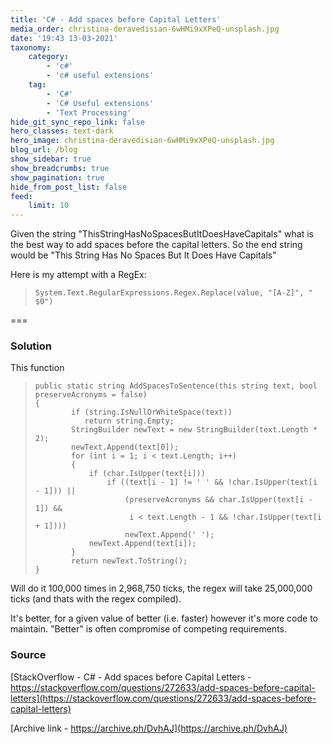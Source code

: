 ```yaml
---
title: 'C# - Add spaces before Capital Letters'
media_order: christina-deravedisian-6wHMi9xXPeQ-unsplash.jpg
date: '19:43 13-03-2021'
taxonomy:
    category:
        - 'c#'
        - 'c# useful extensions'
    tag:
        - 'C#'
        - 'C# Useful extensions'
        - 'Text Processing'
hide_git_sync_repo_link: false
hero_classes: text-dark
hero_image: christina-deravedisian-6wHMi9xXPeQ-unsplash.jpg
blog_url: /blog
show_sidebar: true
show_breadcrumbs: true
show_pagination: true
hide_from_post_list: false
feed:
    limit: 10
---
```


Given the string "ThisStringHasNoSpacesButItDoesHaveCapitals" what is the best way to add spaces before the capital letters. So the end string would be "This String Has No Spaces But It Does Have Capitals"

Here is my attempt with a RegEx:

>     System.Text.RegularExpressions.Regex.Replace(value, "[A-Z]", " $0")

===

### Solution

This function

>     public static string AddSpacesToSentence(this string text, bool preserveAcronyms = false)
>     {
>             if (string.IsNullOrWhiteSpace(text))
>                return string.Empty;
>             StringBuilder newText = new StringBuilder(text.Length * 2);
>             newText.Append(text[0]);
>             for (int i = 1; i < text.Length; i++)
>             {
>                 if (char.IsUpper(text[i]))
>                     if ((text[i - 1] != ' ' && !char.IsUpper(text[i - 1])) ||
>                         (preserveAcronyms && char.IsUpper(text[i - 1]) && 
>                          i < text.Length - 1 && !char.IsUpper(text[i + 1])))
>                         newText.Append(' ');
>                 newText.Append(text[i]);
>             }
>             return newText.ToString();
>     }
     

Will do it 100,000 times in 2,968,750 ticks, the regex will take 25,000,000 ticks (and thats with the regex compiled).

It's better, for a given value of better (i.e. faster) however it's more code to maintain. "Better" is often compromise of competing requirements.

### Source
[StackOverflow - C# - Add spaces before Capital Letters - https://stackoverflow.com/questions/272633/add-spaces-before-capital-letters](https://stackoverflow.com/questions/272633/add-spaces-before-capital-letters)

[Archive link - https://archive.ph/DvhAJ](https://archive.ph/DvhAJ)